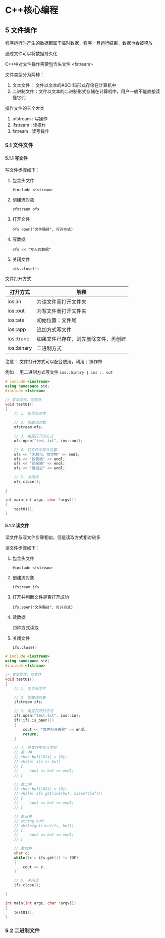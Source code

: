 # C++核心编程

## 5 文件操作

程序运行时产生的数据都属于临时数据，程序一旦运行结束，数据也会被释放

通过文件可以将数据持久化

C++中对文件操作需要包含头文件 \<fstream\>

文件类型分为两种：

1. 文本文件：    文件以文本的ASCII码形式存储在计算机中
2. 二进制文件：文件以文本的二进制形式存储在计算机中，用户一般不能直接读懂它们

操作文件的三个大类

1. ofstream  : 写操作
2. ifstream   : 读操作
3.  fstream   : 读写操作

### 5.1 文件文件

#### 5.1.1 写文件

写文件步骤如下：

1. 包含头文件

   `#include <fstream>`

2. 创建流对象

   `ofstream ofs`

3. 打开文件

   `ofs open("文件路径", 打开方式)`

4. 写数据

   ` ofs << "写入的数据" `

5. 关闭文件

   `ofs.close();`

文件打开方式

| 打开方式    | 解释                                 |
| ----------- | ------------------------------------ |
| ios::in     | 为读文件而打开文件夹                 |
| ios::out    | 为写文件而打开文件夹                 |
| ios::ate    | 初始位置：文件尾                     |
| ios::app    | 追加方式写文件                       |
| ios::trunc  | 如果文件已存在，则先删除文件，再创建 |
| ios::binary | 二进制方式                           |

注意： 文件打开方式可以配合使用，利用 `|` 操作符

例如： 用二进制方式写文件 `ios::binary | ios :: out`

```cpp
# include <iostream>
using namespace std;
#include <fstream>

// 文本文件，写文件
void test01()
{
    // 1. 包含头文件

    // 2. 创建流对象
    ofstream ofs;

    // 3. 指定打开的方式
    ofs.open("test.txt", ios::out);

    // 4. 往文件中写入内容
    ofs << "无息币，勿完物" << endl;
    ofs << "辨贵贱" << endl;
    ofs << "调余缺" << endl;
    ofs << "度远近" << endl;

    // 5. 关闭流
    ofs.close();

}

int main(int argc, char *argv[])
{
    test01();
}
```

#### 5.1.2 读文件

读文件与写文件步骤相似，但是读取方式相对较多

读文件步骤如下：

1. 包含头文件

   `#include <fstream>`

2. 创建流对象

   `ifstream ifs`

3. 打开并判断文件是否打开成功

   `ifs.open("文件路径", 打开方式)`

4. 读数据

   四种方式读取

5. 关闭文件

   `ifs.close()`

```cpp
# include <iostream>
using namespace std;
#include <fstream>

// 文本文件，写文件
void test01()
{
    // 1. 包含头文件

    // 2. 创建流对象
    ifstream ifs;

    // 3. 指定打开的方式
    ifs.open("test.txt", ios::in);
    if(!ifs.is_open())
    {
        cout << "文件打开失败" << endl;
        return;
    }

    // 4. 往文件中写入内容
    // 第一种
    // char buf[1024] = {0};
    // while( ifs >> buf)
    // {
    //     cout << buf << endl;
    // }

    // 第二种
    // char buf[1024] = {0};
    // while( ifs.getline(buf, sizeof(buf)))
    // {
    //     cout << buf << endl;
    // }

    // 第三种
    // string buf;
    // while(getline(ifs, buf))
    // {
    //     cout << buf << endl;
    // }

    // 第四种
    char c;
    while((c = ifs.get()) != EOF)
    {
        cout << c;
    }

    // 5. 关闭流
    ifs.close();

}

int main(int argc, char *argv[])
{
    test01();
}
```

### 5.2 二进制文件